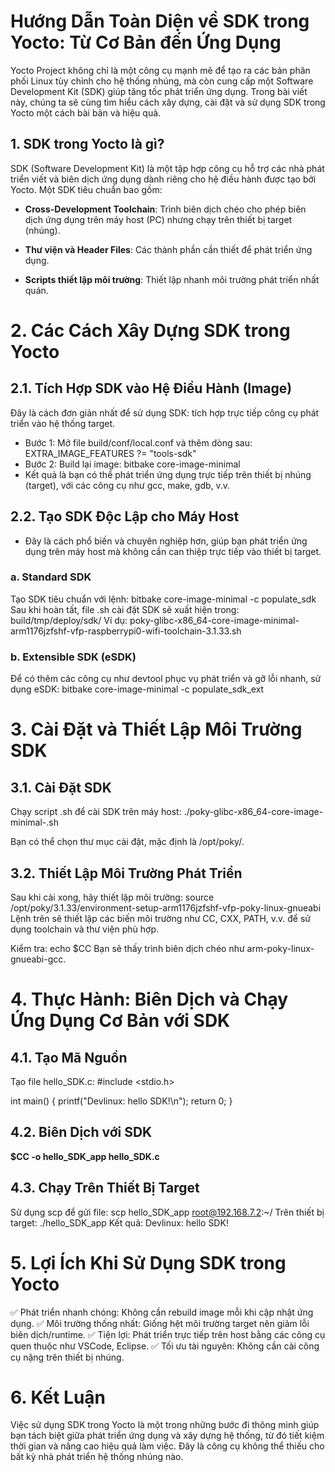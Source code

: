 # Hướng Dẫn Toàn Diện về SDK trong Yocto: Từ Cơ Bản đến Ứng Dụng
Yocto Project không chỉ là một công cụ mạnh mẽ để tạo ra các bản phân phối Linux tùy chỉnh cho hệ thống nhúng, mà còn cung cấp một Software Development Kit (SDK) giúp tăng tốc phát triển ứng dụng. Trong bài viết này, chúng ta sẽ cùng tìm hiểu cách xây dựng, cài đặt và sử dụng SDK trong Yocto một cách bài bản và hiệu quả.

## 1. SDK trong Yocto là gì?
SDK (Software Development Kit) là một tập hợp công cụ hỗ trợ các nhà phát triển viết và biên dịch ứng dụng dành riêng cho hệ điều hành được tạo bởi Yocto. Một SDK tiêu chuẩn bao gồm:

- **Cross-Development Toolchain**: Trình biên dịch chéo cho phép biên dịch ứng dụng trên máy host (PC) nhưng chạy trên thiết bị target (nhúng).

- **Thư viện và Header Files**: Các thành phần cần thiết để phát triển ứng dụng.

- **Scripts thiết lập môi trường**: Thiết lập nhanh môi trường phát triển nhất quán.

# 2. Các Cách Xây Dựng SDK trong Yocto
## 2.1. Tích Hợp SDK vào Hệ Điều Hành (Image)
Đây là cách đơn giản nhất để sử dụng SDK: tích hợp trực tiếp công cụ phát triển vào hệ thống target.

- Bước 1: Mở file build/conf/local.conf và thêm dòng sau:
EXTRA_IMAGE_FEATURES ?= "tools-sdk"
- Bước 2: Build lại image:
bitbake core-image-minimal
- Kết quả là bạn có thể phát triển ứng dụng trực tiếp trên thiết bị nhúng (target), với các công cụ như gcc, make, gdb, v.v.

## 2.2. Tạo SDK Độc Lập cho Máy Host
- Đây là cách phổ biến và chuyên nghiệp hơn, giúp bạn phát triển ứng dụng trên máy host mà không cần can thiệp trực tiếp vào thiết bị target.

### a. Standard SDK
Tạo SDK tiêu chuẩn với lệnh:
bitbake core-image-minimal -c populate_sdk
Sau khi hoàn tất, file .sh cài đặt SDK sẽ xuất hiện trong:
build/tmp/deploy/sdk/
Ví dụ:
poky-glibc-x86_64-core-image-minimal-arm1176jzfshf-vfp-raspberrypi0-wifi-toolchain-3.1.33.sh
### b. Extensible SDK (eSDK)
Để có thêm các công cụ như devtool phục vụ phát triển và gỡ lỗi nhanh, sử dụng eSDK:
bitbake core-image-minimal -c populate_sdk_ext
# 3. Cài Đặt và Thiết Lập Môi Trường SDK
## 3.1. Cài Đặt SDK
Chạy script .sh để cài SDK trên máy host:
./poky-glibc-x86_64-core-image-minimal-<target>.sh

Bạn có thể chọn thư mục cài đặt, mặc định là /opt/poky/.

## 3.2. Thiết Lập Môi Trường Phát Triển
Sau khi cài xong, hãy thiết lập môi trường:
source /opt/poky/3.1.33/environment-setup-arm1176jzfshf-vfp-poky-linux-gnueabi
Lệnh trên sẽ thiết lập các biến môi trường như CC, CXX, PATH, v.v. để sử dụng toolchain và thư viện phù hợp.

Kiểm tra:
echo $CC
Bạn sẽ thấy trình biên dịch chéo như arm-poky-linux-gnueabi-gcc.

# 4. Thực Hành: Biên Dịch và Chạy Ứng Dụng Cơ Bản với SDK
## 4.1. Tạo Mã Nguồn
Tạo file hello_SDK.c:
#include <stdio.h>

int main() {
    printf("Devlinux: hello SDK!\n");
    return 0;
}
## 4.2. Biên Dịch với SDK
**$CC -o hello_SDK_app hello_SDK.c**
## 4.3. Chạy Trên Thiết Bị Target
Sử dụng scp để gửi file:
scp hello_SDK_app root@192.168.7.2:~/
Trên thiết bị target:
./hello_SDK_app
Kết quả:
Devlinux: hello SDK!
# 5. Lợi Ích Khi Sử Dụng SDK trong Yocto
✅ Phát triển nhanh chóng: Không cần rebuild image mỗi khi cập nhật ứng dụng.
✅ Môi trường thống nhất: Giống hệt môi trường target nên giảm lỗi biên dịch/runtime.
✅ Tiện lợi: Phát triển trực tiếp trên host bằng các công cụ quen thuộc như VSCode, Eclipse.
✅ Tối ưu tài nguyên: Không cần cài công cụ nặng trên thiết bị nhúng.

# 6. Kết Luận
Việc sử dụng SDK trong Yocto là một trong những bước đi thông minh giúp bạn tách biệt giữa phát triển ứng dụng và xây dựng hệ thống, từ đó tiết kiệm thời gian và nâng cao hiệu quả làm việc. Đây là công cụ không thể thiếu cho bất kỳ nhà phát triển hệ thống nhúng nào.